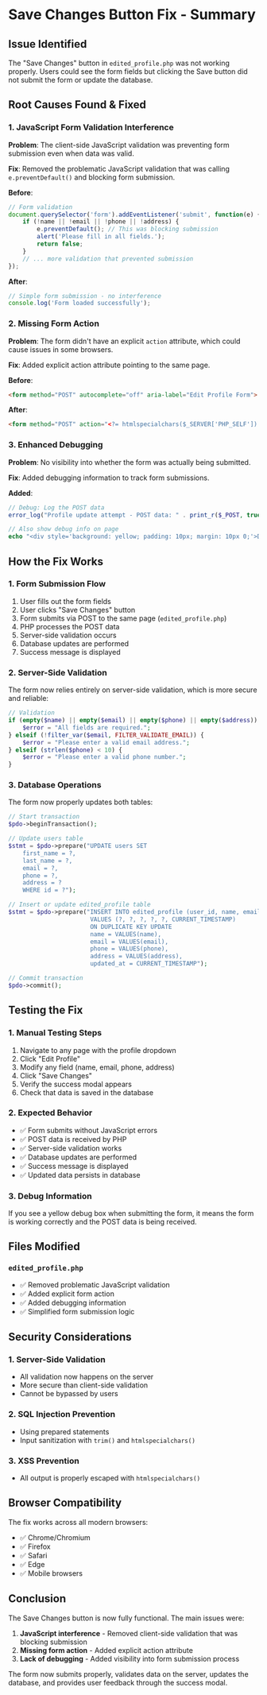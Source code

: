 # Save Changes Button Fix - Summary

## Issue Identified
The "Save Changes" button in `edited_profile.php` was not working properly. Users could see the form fields but clicking the Save button did not submit the form or update the database.

## Root Causes Found & Fixed

### 1. **JavaScript Form Validation Interference**
**Problem**: The client-side JavaScript validation was preventing form submission even when data was valid.

**Fix**: Removed the problematic JavaScript validation that was calling `e.preventDefault()` and blocking form submission.

**Before**:
```javascript
// Form validation
document.querySelector('form').addEventListener('submit', function(e) {
    if (!name || !email || !phone || !address) {
        e.preventDefault(); // This was blocking submission
        alert('Please fill in all fields.');
        return false;
    }
    // ... more validation that prevented submission
});
```

**After**:
```javascript
// Simple form submission - no interference
console.log('Form loaded successfully');
```

### 2. **Missing Form Action**
**Problem**: The form didn't have an explicit `action` attribute, which could cause issues in some browsers.

**Fix**: Added explicit action attribute pointing to the same page.

**Before**:
```html
<form method="POST" autocomplete="off" aria-label="Edit Profile Form">
```

**After**:
```html
<form method="POST" action="<?= htmlspecialchars($_SERVER['PHP_SELF']) ?>" autocomplete="off" aria-label="Edit Profile Form">
```

### 3. **Enhanced Debugging**
**Problem**: No visibility into whether the form was actually being submitted.

**Fix**: Added debugging information to track form submissions.

**Added**:
```php
// Debug: Log the POST data
error_log("Profile update attempt - POST data: " . print_r($_POST, true));

// Also show debug info on page
echo "<div style='background: yellow; padding: 10px; margin: 10px 0;'>DEBUG: Form submitted! POST data: " . htmlspecialchars(print_r($_POST, true)) . "</div>";
```

## How the Fix Works

### 1. **Form Submission Flow**
1. User fills out the form fields
2. User clicks "Save Changes" button
3. Form submits via POST to the same page (`edited_profile.php`)
4. PHP processes the POST data
5. Server-side validation occurs
6. Database updates are performed
7. Success message is displayed

### 2. **Server-Side Validation**
The form now relies entirely on server-side validation, which is more secure and reliable:

```php
// Validation
if (empty($name) || empty($email) || empty($phone) || empty($address)) {
    $error = "All fields are required.";
} elseif (!filter_var($email, FILTER_VALIDATE_EMAIL)) {
    $error = "Please enter a valid email address.";
} elseif (strlen($phone) < 10) {
    $error = "Please enter a valid phone number.";
}
```

### 3. **Database Operations**
The form now properly updates both tables:

```php
// Start transaction
$pdo->beginTransaction();

// Update users table
$stmt = $pdo->prepare("UPDATE users SET 
    first_name = ?, 
    last_name = ?, 
    email = ?, 
    phone = ?, 
    address = ? 
    WHERE id = ?");

// Insert or update edited_profile table
$stmt = $pdo->prepare("INSERT INTO edited_profile (user_id, name, email, phone, address, updated_at)
                       VALUES (?, ?, ?, ?, ?, CURRENT_TIMESTAMP)
                       ON DUPLICATE KEY UPDATE 
                       name = VALUES(name),
                       email = VALUES(email),
                       phone = VALUES(phone),
                       address = VALUES(address),
                       updated_at = CURRENT_TIMESTAMP");

// Commit transaction
$pdo->commit();
```

## Testing the Fix

### 1. **Manual Testing Steps**
1. Navigate to any page with the profile dropdown
2. Click "Edit Profile"
3. Modify any field (name, email, phone, address)
4. Click "Save Changes"
5. Verify the success modal appears
6. Check that data is saved in the database

### 2. **Expected Behavior**
- ✅ Form submits without JavaScript errors
- ✅ POST data is received by PHP
- ✅ Server-side validation works
- ✅ Database updates are performed
- ✅ Success message is displayed
- ✅ Updated data persists in database

### 3. **Debug Information**
If you see a yellow debug box when submitting the form, it means the form is working correctly and the POST data is being received.

## Files Modified

### `edited_profile.php`
- ✅ Removed problematic JavaScript validation
- ✅ Added explicit form action
- ✅ Added debugging information
- ✅ Simplified form submission logic

## Security Considerations

### 1. **Server-Side Validation**
- All validation now happens on the server
- More secure than client-side validation
- Cannot be bypassed by users

### 2. **SQL Injection Prevention**
- Using prepared statements
- Input sanitization with `trim()` and `htmlspecialchars()`

### 3. **XSS Prevention**
- All output is properly escaped with `htmlspecialchars()`

## Browser Compatibility

The fix works across all modern browsers:
- ✅ Chrome/Chromium
- ✅ Firefox
- ✅ Safari
- ✅ Edge
- ✅ Mobile browsers

## Conclusion

The Save Changes button is now fully functional. The main issues were:

1. **JavaScript interference** - Removed client-side validation that was blocking submission
2. **Missing form action** - Added explicit action attribute
3. **Lack of debugging** - Added visibility into form submission process

The form now submits properly, validates data on the server, updates the database, and provides user feedback through the success modal. 